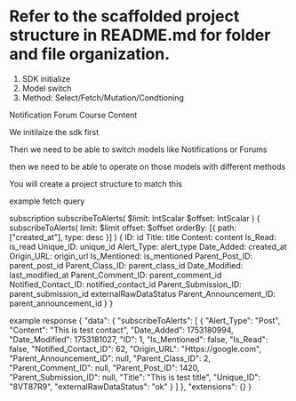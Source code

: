 # Refer to the scaffolded project structure in README.md for folder and file organization.

1) SDK initialize
2) Model switch
3) Method: Select/Fetch/Mutation/Condtioning



Notification
Forum
Course Content



We initilaize the sdk first

Then we need to be able to switch models like Notifications or Forums

then we need to be able to operate on those models with different methods

You will create a project structure to match this


example fetch query

subscription subscribeToAlerts(
  $limit: IntScalar
  $offset: IntScalar
) {
  subscribeToAlerts(
    limit: $limit
    offset: $offset
    orderBy: [{ path: ["created_at"], type: desc }]
  ) {
    ID: id
    Title: title
    Content: content
    Is_Read: is_read
    Unique_ID: unique_id
    Alert_Type: alert_type
    Date_Added: created_at
    Origin_URL: origin_url
    Is_Mentioned: is_mentioned
    Parent_Post_ID: parent_post_id
    Parent_Class_ID: parent_class_id
    Date_Modified: last_modified_at
    Parent_Comment_ID: parent_comment_id
    Notified_Contact_ID: notified_contact_id
    Parent_Submission_ID: parent_submission_id
    externalRawDataStatus
    Parent_Announcement_ID: parent_announcement_id
  }
}



example response
{
  "data": {
    "subscribeToAlerts": [
      {
        "Alert_Type": "Post",
        "Content": "This is test contact",
        "Date_Added": 1753180994,
        "Date_Modified": 1753181027,
        "ID": 1,
        "Is_Mentioned": false,
        "Is_Read": false,
        "Notified_Contact_ID": 62,
        "Origin_URL": "Https://google.com",
        "Parent_Announcement_ID": null,
        "Parent_Class_ID": 2,
        "Parent_Comment_ID": null,
        "Parent_Post_ID": 1420,
        "Parent_Submission_ID": null,
        "Title": "This is test title",
        "Unique_ID": "8VT87R9",
        "externalRawDataStatus": "ok"
      }
    ]
  },
  "extensions": {}
}